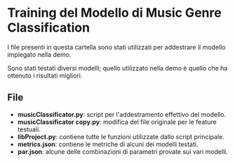 # Training del Modello di Music Genre Classification

I file presenti in questa cartella sono stati utilizzati per addestrare il modello impiegato nella demo.

Sono stati testati diversi modelli; quello utilizzato nella demo è quello che ha ottenuto i risultati migliori.

## File

- **musicClassificator.py**: script per l'addestramento effettivo del modello.
- **musicClassificator copy.py**: modifica del file originale per le feature testuali.
- **libProject.py**: contiene tutte le funzioni utilizzate dallo script principale.
- **metrics.json**: contiene le metriche di alcuni dei modelli testati.
- **par.json**: alcune delle combinazioni di parametri provate sui vari modelli.